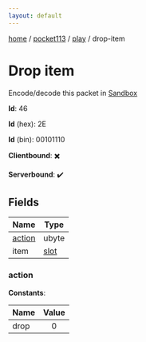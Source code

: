 ```yaml
---
layout: default
---
```


[home](/)  /  [pocket113](/protocol/pocket113)  /  [play](/protocol/pocket113/play)  /  drop-item

# Drop item

Encode/decode this packet in [Sandbox](../../../sandbox/pocket113#Play.DropItem)

**Id**: 46

**Id** (hex): 2E

**Id** (bin): 00101110

**Clientbound**: ✖️

**Serverbound**: ✔️

## Fields

Name | Type
---|---
[action](#action) | ubyte
item | [slot](/protocol/pocket113/types/slot)

### action

**Constants**:

Name | Value
---|:---:
drop | 0
